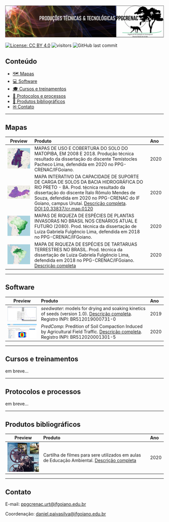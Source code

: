 [![](imagens/banner.png)](https://ppgcrenacurt.github.io)

[![License: CC BY 4.0](https://img.shields.io/badge/License-CC%20BY%204.0-lightgrey.svg)](https://creativecommons.org/licenses/by/4.0/)
![visitors](https://visitor-badge.glitch.me/badge?page_id=https://ppgcrenacurt.github.io/)
![GitHub last commit](https://img.shields.io/github/last-commit/ppgcrenacurt/ppgcrenacurt.github.io?color=brightgreen&style=flat)

## Conteúdo

   * [&#x1f5fa; Mapas](#mapas)
   * [&#x1f4bb; Software](#software)
   * [&#x1f393; Cursos e treinamentos](#cursos-e-treinamentos)
   * [&#x1f4dd; Protocolos e processos](#protocolos-e-processos)
   * [&#128240; Produtos bibliográficos](#produtos-bibliográficos)
   * [&#x2709; Contato](#contato)

----

## Mapas

Preview | Produto | Ano
-----------|:------------------------------------------------------|:----- 
[<img src="imagens/matopiba.png" width="250">](https://ppgcrenacurt.github.io/MATOPIBA/) | MAPAS DE USO E COBERTURA DO SOLO DO MATOPIBA, EM 2008 E 2018. Produção técnica resultado da dissertação do discente Temístocles Pacheco Lima, defendida em 2020 no PPG-CRENAC/IFGoiano. | 2020
[<img src="imagens/bhrp.png" width="250">](https://ppgcrenacurt.github.io/Bacia_Hidrografica_Rio_Preto/) | MAPA INTERATIVO DA CAPACIDADE DE SUPORTE DE CARGA DE SOLOS DA BACIA HIDROGRÁFICA DO RIO PRETO - BA. Prod. técnica resultado da dissertação do discente Ítalo Rômulo Mendes de Souza, defendida em 2020 no PPG-CRENAC do IF Goiano, campus Urutaí. [Descrição completa](produtos/2020/mapa_bhrp.md). [DOI:10.33837/cr.map.0120](https://doi.org/10.33837/cr.map.0120) | 2020
[<img src="imagens/invasoras.png" width="250">](https://ppgcrenacurt.github.io/Plantas_Invasoras_Brasil/) | MAPAS DE RIQUEZA DE ESPÉCIES DE PLANTAS INVASORAS NO BRASIL NOS CENÁRIOS ATUAL E FUTURO (2080). Prod. técnica da dissertação de Luiza Gabriela Fulgêncio Lima, defendida em 2018 no PPG-CRENAC/IFGoiano. | 2020
[<img src="imagens/tartarugas.png" width="250">](https://ppgcrenacurt.github.io/Tartarugas_Terrestres/) | MAPA DE RIQUEZA DE ESPÉCIES DE TARTARUAS TERRESTRES NO BRASIL. Prod. técnica da dissertação de Luiza Gabriela Fulgêncio Lima, defendida em 2018 no PPG-CRENAC/IFGoiano. [Descrição completa](produtos/2019/manual_teste1.pdf) | 2020


----

## Software

Preview | Produto | Ano
-----------|:------------------------------------------------------|:----- 
[<img src="imagens/seedwater.png" width="200">](https://cran.r-project.org/package=seedwater) | _seedwater_: models for drying and soaking kinetics of seeds (version 1.0). [Descrição completa](produtos/2020/software_seedwater.md). Registro INPI: BR512019000731-0 | 2019
[<img src="imagens/predcomp.png" width="200">](https://appsoilphysics.shinyapps.io/PredComp) | _PredComp_: Predition of Soil Compaction Induced by Agricultural Field Traffic. [Descrição completa](produtos/2020/software_predcomp.md). Registro INPI: BR512020001301-5 | 2020


----

## Cursos e treinamentos

em breve...

----

## Protocolos e processos

em breve...


----

## Produtos bibliográficos

Preview | Produto | Ano
-----------|:------------------------------------------------------|:----- 
[<img src="imagens/cartilha_ambiental_guilherme_aline.jpeg" width="150">](produtos/2020/GuilhermeAline1.pdf) | Cartilha de filmes para sere utilizados em aulas de Educação Ambiental. [Descrição completa]() | 2020



----


## Contato
E-mail: ppgcrenac.urt@ifgoiano.edu.br

Coordenação: daniel.paivasilva@ifgoiano.edu.br
